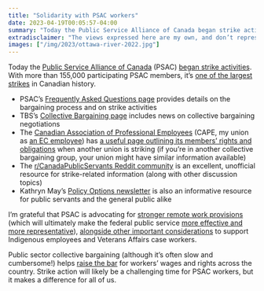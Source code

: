 ```yaml
---
title: "Solidarity with PSAC workers"
date: 2023-04-19T00:05:57-04:00
summary: "Today the Public Service Alliance of Canada began strike activities. With more than 155,000 participating PSAC members, it’s one of the largest strikes in Canadian history."
extradisclaimer: "The views expressed here are my own, and don’t represent the opinions of my union, my team, or my employer."
images: ["/img/2023/ottawa-river-2022.jpg"]
---
```


Today the [Public Service Alliance of Canada](https://psacunion.ca/) (PSAC) [began strike activities](https://www.cbc.ca/news/canada/ottawa/psac-strike-1.6813502). With more than 155,000 participating PSAC members, it’s [one of the largest strikes](https://policyoptions.irpp.org/magazines/february-2023/public-service-prepares-strike/) in Canadian history.

* PSAC’s [Frequently Asked Questions page](https://workerscantwait.ca/strike-faq/) provides details on the bargaining process and on strike activities
* TBS’s [Collective Bargaining page](https://www.canada.ca/en/treasury-board-secretariat/services/collective-agreements/collective-bargaining.html) includes news on collective bargaining negotiations
* The [Canadian Association of Professional Employees](https://www.acep-cape.ca/en) (CAPE, my union as [an EC employee](/2022/03/05/things-id-like-to-see-in-upcoming-ec-collective-agreement-negotiations/)) has [a useful page outlining its members’ rights and obligations](https://www.acep-cape.ca/en/news/what-should-cape-members-do-during-another-groups-strike-action) when another union is striking (if you’re in another collective bargaining group, your union might have similar information available)
* The [r/CanadaPublicServants Reddit community](https://www.reddit.com/r/CanadaPublicServants/) is an excellent, unofficial resource for strike-related information (along with other discussion topics)
* Kathryn May’s [Policy Options newsletter](https://us7.campaign-archive.com/?u=f538f283d07ef7057a628bed8&id=e2c9500d72) is also an informative resource for public servants and the general public alike

I’m grateful that PSAC is advocating for [stronger remote work provisions](/2022/03/05/things-id-like-to-see-in-upcoming-ec-collective-agreement-negotiations/#permanent-remote-work-options-and-access-to-modern-tools) (which will ultimately make the federal public service [more effective and more representative](https://www.reddit.com/r/CanadaPublicServants/comments/11l0xf6/comment/jbbaw94/)), [alongside other important considerations](https://www.cbc.ca/news/canada/ottawa/ottawa-federal-public-servants-bargaining-talks-public-service-alliance-of-canada-treasury-board-1.6809168) to support Indigenous employees and Veterans Affairs case workers. 

Public sector collective bargaining (although it’s often slow and cumbersome!) helps [raise the bar](https://www.reddit.com/r/CanadaPublicServants/comments/12pg2p5/comment/jgnyz06/?utm_source=reddit&utm_medium=web2x&context=3) for workers’ wages and rights across the country. Strike action will likely be a challenging time for PSAC workers, but it makes a difference for all of us.
